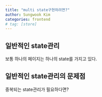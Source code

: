 ```yaml
---
title: "multi state구현하려면?"
author: Sungwook Kim
categories: frontend
# tag: [store]
---
```

## 일반적인 state관리
보통 하나의 페이지는 하나의 state를 가지고 있다.

## 일반적인 state관리의 문제점
중복되는 state관리가 필요하다면?